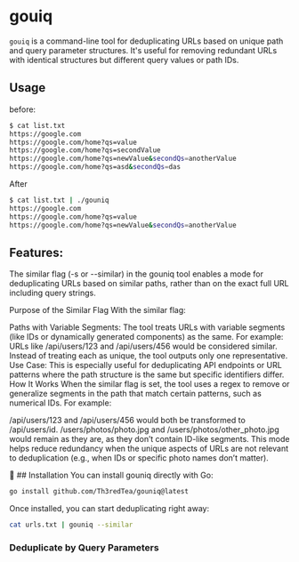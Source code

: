 # gouiq

`gouiq` is a command-line tool for deduplicating URLs based on unique path and query parameter structures. It's useful for removing redundant URLs with identical structures but different query values or path IDs.

## Usage

before:

```bash
$ cat list.txt
https://google.com
https://google.com/home?qs=value
https://google.com/home?qs=secondValue
https://google.com/home?qs=newValue&secondQs=anotherValue
https://google.com/home?qs=asd&secondQs=das
```
After

```bash
$ cat list.txt | ./gouniq
https://google.com
https://google.com/home?qs=value
https://google.com/home?qs=newValue&secondQs=anotherValue
```
## Features:

The similar flag (-s or --similar) in the gouniq tool enables a mode for deduplicating URLs based on similar paths, rather than on the exact full URL including query strings.

Purpose of the Similar Flag
With the similar flag:

Paths with Variable Segments: The tool treats URLs with variable segments (like IDs or dynamically generated components) as the same. For example:
URLs like /api/users/123 and /api/users/456 would be considered similar.
Instead of treating each as unique, the tool outputs only one representative.
Use Case: This is especially useful for deduplicating API endpoints or URL patterns where the path structure is the same but specific identifiers differ.
How It Works
When the similar flag is set, the tool uses a regex to remove or generalize segments in the path that match certain patterns, such as numerical IDs. For example:

/api/users/123 and /api/users/456 would both be transformed to /api/users/id.
/users/photos/photo.jpg and /users/photos/other_photo.jpg would remain as they are, as they don’t contain ID-like segments.
This mode helps reduce redundancy when the unique aspects of URLs are not relevant to deduplication (e.g., when IDs or specific photo names don’t matter).

🚀 ## Installation
You can install gouniq directly with Go:

```bash
go install github.com/Th3redTea/gouniq@latest
```
Once installed, you can start deduplicating right away:

```bash
cat urls.txt | gouniq --similar
```
### Deduplicate by Query Parameters
